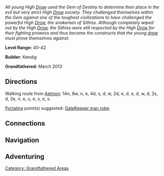 *All young High [Drow](Drow.md "wikilink") used the Gem of Destiny to
determine their place in the evil but very strict High
[Drow](Drow.md "wikilink") society. They challenged themselves within
the Gem against one of the toughest civilizations to have challenged the
powerful High [Drow](Drow.md "wikilink"), the snakemen of Sithiss.
Although completely wiped out by the High [Drow](Drow.md "wikilink"),
the Sithiss were still respected by the High [Drow](Drow.md "wikilink")
for their fighting prowess and thus became the constructs that the young
[drow](Drow.md "wikilink") must prove themselves against.*

**Level Range:** 40-42

**Builder:** Kendig

**Grandfathered:** March 2013

## Directions

Walking route from [Aelmon](Aelmon.md "wikilink"): 14n, 8w, n, e, 4d, s,
d, w, 2d, e, d, e, d, w, d, 2s, d, 2e, n, e, u, e, s, e, s.

[Portaling](Portal.md "wikilink") point(s) suggested: [GateKeeper man
robe](GateKeeper.md "wikilink").

## Connections

## Navigation

## Adventuring

[Category: Grandfathered
Areas](Category:_Grandfathered_Areas "wikilink")
